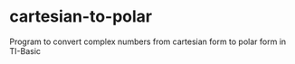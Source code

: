 # cartesian-to-polar
Program to convert complex numbers from cartesian form to polar form in TI-Basic
